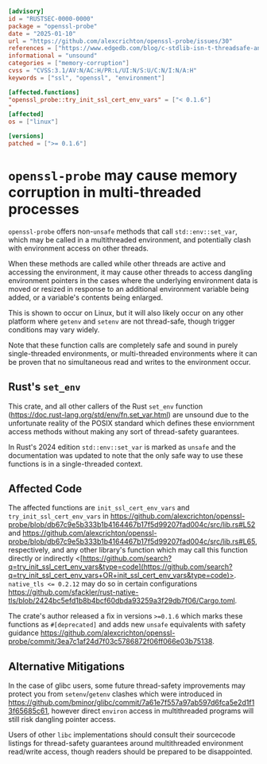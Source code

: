 ```toml
[advisory]
id = "RUSTSEC-0000-0000"
package = "openssl-probe"
date = "2025-01-10"
url = "https://github.com/alexcrichton/openssl-probe/issues/30"
references = ["https://www.edgedb.com/blog/c-stdlib-isn-t-threadsafe-and-even-safe-rust-didn-t-save-us"]
informational = "unsound"
categories = ["memory-corruption"]
cvss = "CVSS:3.1/AV:N/AC:H/PR:L/UI:N/S:U/C:N/I:N/A:H"
keywords = ["ssl", "openssl", "environment"]

[affected.functions]
"openssl_probe::try_init_ssl_cert_env_vars" = ["< 0.1.6"]
"
[affected]
os = ["linux"]

[versions]
patched = [">= 0.1.6"]
```

# `openssl-probe` may cause memory corruption in multi-threaded processes

`openssl-probe` offers non-`unsafe` methods that call `std::env::set_var`, which may be called
in a multithreaded environment, and potentially clash with environment access on other threads.

When these methods are called while other threads are active and accessing the environment, it
may cause other threads to access dangling environment pointers in the cases where the underlying
environment data is moved or resized in response to an additional environment variable being
added, or a variable's contents being enlarged.

This is shown to occur on Linux, but it will also likely occur on any other platform where `getenv`
and `setenv` are not thread-safe, though trigger conditions may vary widely.

Note that these function calls are completely safe and sound in purely single-threaded environments,
or multi-threaded environments where it can be proven that no simultaneous read and writes to the
environment occur.

## Rust's `set_env`

This crate, and all other callers of the Rust `set_env` function (<https://doc.rust-lang.org/std/env/fn.set_var.html>)
are unsound due to the unfortunate reality of the POSIX standard which defines these enviornment access methods
without making any sort of thread-safety guarantees.

In Rust's 2024 edition `std::env::set_var` is marked as `unsafe` and the documentation was updated to note
that the only safe way to use these functions is in a single-threaded context.

## Affected Code

The affected functions are `init_ssl_cert_env_vars` and `try_init_ssl_cert_env_vars` in 
<https://github.com/alexcrichton/openssl-probe/blob/db67c9e5b333b1b4164467b17f5d99207fad004c/src/lib.rs#L52> and <https://github.com/alexcrichton/openssl-probe/blob/db67c9e5b333b1b4164467b17f5d99207fad004c/src/lib.rs#L65>, respectively, and
any other library's function which may call this function directly or indirectly
<[https://github.com/search?q=try_init_ssl_cert_env_vars&type=code](https://github.com/search?q=try_init_ssl_cert_env_vars+OR+init_ssl_cert_env_vars&type=code)>.  `native_tls <= 0.2.12` may
do so in certain configurations <https://github.com/sfackler/rust-native-tls/blob/2424bc5efd1b8b4bcf60dbda93259a3f29db7f06/Cargo.toml>.

The crate's author released a fix in versions `>=0.1.6` which marks these functions as `#[deprecated]` and adds
new `unsafe` equivalents with safety guidance <https://github.com/alexcrichton/openssl-probe/commit/3ea7c1af24d7f03c5786872f06ff066e03b75138>.

## Alternative Mitigations

In the case of glibc users, some future thread-safety improvements may protect you from `setenv`/`getenv` clashes
which were introduced in <https://github.com/bminor/glibc/commit/7a61e7f557a97ab597d6fca5e2d1f13f65685c61>,
however direct `environ` access in multithreaded programs will still risk dangling pointer access.

Users of other `libc` implementations should consult their sourcecode listings for thread-safety guarantees
around multithreaded environment read/write access, though readers should be prepared to be disappointed.
